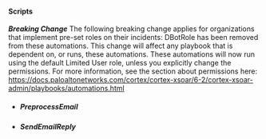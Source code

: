 
#### Scripts
***Breaking Change*** The following breaking change applies for organizations that implement pre-set roles on their incidents:
DBotRole has been removed from these automations. This change will affect any playbook that is dependent on, or runs, these automations.
These automations will now run using the default Limited User role, unless you explicitly change the permissions.
For more information, see the section about permissions here:
https://docs.paloaltonetworks.com/cortex/cortex-xsoar/6-2/cortex-xsoar-admin/playbooks/automations.html
- ##### PreprocessEmail
- ##### SendEmailReply
